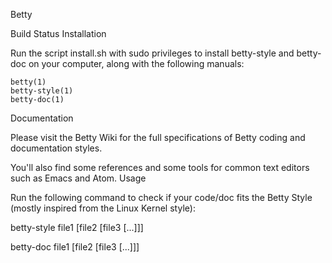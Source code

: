Betty

Build Status
Installation

Run the script install.sh with sudo privileges to install betty-style and betty-doc on your computer, along with the following manuals:

    betty(1)
    betty-style(1)
    betty-doc(1)

Documentation

Please visit the Betty Wiki for the full specifications of Betty coding and documentation styles.

You'll also find some references and some tools for common text editors such as Emacs and Atom.
Usage

Run the following command to check if your code/doc fits the Betty Style (mostly inspired from the Linux Kernel style):

betty-style file1 [file2 [file3 [...]]]

betty-doc file1 [file2 [file3 [...]]]

